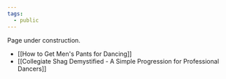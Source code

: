 ```yaml
---
tags:
  - public
---
```

Page under construction.
- [[How to Get Men's Pants for Dancing]]
- [[Collegiate Shag Demystified - A Simple Progression for Professional Dancers]]